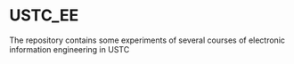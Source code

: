 # USTC_EE
The repository contains some experiments of several courses of electronic information engineering in USTC
